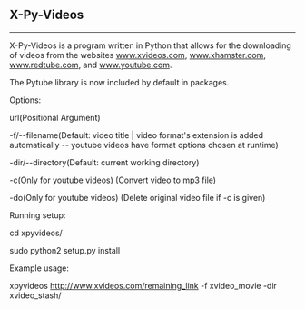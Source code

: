 X-Py-Videos
-----------
-----------

X-Py-Videos is a program written in Python that allows for the downloading
of videos from the websites www.xvideos.com, www.xhamster.com, www.redtube.com, and www.youtube.com.

The Pytube library is now included by default in packages.

Options:

url(Positional Argument)

-f/--filename(Default: video title | video format's extension is added automatically -- youtube videos have format 
		options chosen at runtime)

-dir/--directory(Default: current working directory)

-c(Only for youtube videos) (Convert video to mp3 file)

-do(Only for youtube videos) (Delete original video file if -c is given)

Running setup:

cd xpyvideos/

sudo python2 setup.py install

Example usage:

xpyvideos http://www.xvideos.com/remaining_link -f xvideo_movie -dir xvideo_stash/
